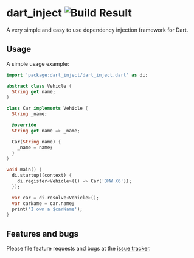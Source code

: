 # dart_inject ![Build Result](https://travis-ci.org/meandmymac-de/dart_inject.svg?branch=master)

A very simple and easy to use dependency injection framework for Dart.

## Usage

A simple usage example:

```dart
import 'package:dart_inject/dart_inject.dart' as di;

abstract class Vehicle {
  String get name;
}

class Car implements Vehicle {
  String _name;

  @override
  String get name => _name;

  Car(String name) {
    _name = name;
  }
}

void main() {
  di.startup((context) {
    di.register<Vehicle>(() => Car('BMW X6'));
  });

  var car = di.resolve<Vehicle>();
  var carName = car.name;
  print('I own a $carName');
}
```

## Features and bugs

Please file feature requests and bugs at the [issue tracker][tracker].

[tracker]: https://github.com/meandmymac-de/dart_inject/issues
